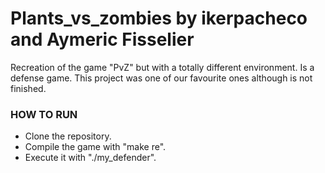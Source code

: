 # Plants_vs_zombies by ikerpacheco and Aymeric Fisselier

Recreation of the game "PvZ" but with a totally different environment. Is a defense game. This project was one of our favourite ones although is not finished.

### HOW TO RUN

- Clone the repository.
- Compile the game with "make re".
- Execute it with "./my_defender".
